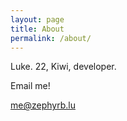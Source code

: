 ```yaml
---
layout: page
title: About
permalink: /about/
---
```


Luke. 22, Kiwi, developer.

Email me!

me@zephyrb.lu
